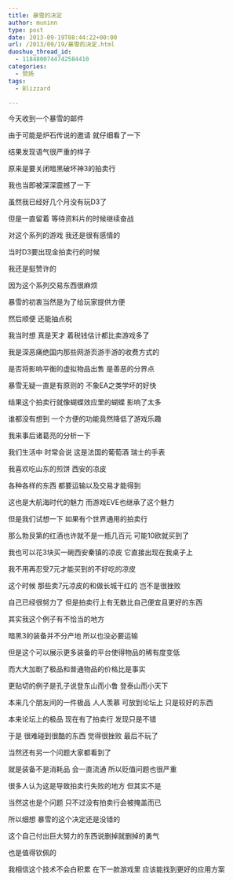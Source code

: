 ```yaml
---
title: 暴雪的决定
author: muninn
type: post
date: 2013-09-19T08:44:22+00:00
url: /2013/09/19/暴雪的决定.html
duoshuo_thread_id:
  - 1184800744742584410
categories:
  - 赞扬
tags:
  - Blizzard

---
```

今天收到一个暴雪的邮件
  
由于可能是炉石传说的邀请 就仔细看了一下
  
结果发现语气很严重的样子
  
原来是要关闭暗黑破坏神3的拍卖行

我也当即被深深震撼了一下
  
虽然我已经好几个月没有玩D3了
  
但是一直留着 等待资料片的时候继续奋战
  
对这个系列的游戏 我还是很有感情的

当时D3要出现金拍卖行的时候
  
我还是挺赞许的
  
因为这个系列交易东西很麻烦
  
暴雪的初衷当然是为了给玩家提供方便
  
然后顺便 还能抽点税
  
我当时想 真是天才 着税钱估计都比卖游戏多了

我是深恶痛绝国内那些网游页游手游的收费方式的
  
是否将影响平衡的虚拟物品出售 是善恶的分界点
  
暴雪无疑一直是有原则的 不象EA之类学坏的好快

结果这个拍卖行就像蝴蝶效应里的蝴蝶 影响了太多
  
谁都没有想到 一个方便的功能竟然降低了游戏乐趣
  
我来事后诸葛亮的分析一下

我们生活中 时常会说 这是法国的葡萄酒 瑞士的手表
  
我喜欢吃山东的煎饼 西安的凉皮
  
各种各样的东西 都要运输以及交易才能得到
  
这也是大航海时代的魅力 而游戏EVE也继承了这个魅力
  
但是我们试想一下 如果有个世界通用的拍卖行
  
那么勃艮第的红酒也许就不是一瓶几百元 可能10欧就买到了
  
我也可以花3块买一碗西安秦镇的凉皮 它直接出现在我桌子上
  
我不用再忍受7元才能买到的不好吃的凉皮

这个时候 那些卖7元凉皮的和做长城干红的 岂不是很挫败
  
自己已经很努力了 但是拍卖行上有无数比自己便宜且更好的东西

其实我这个例子有不恰当的地方
  
暗黑3的装备并不分产地 所以也没必要运输
  
但是这个可以展示更多装备的平台使得物品的稀有度变低
  
而大大加剧了极品和普通物品的价格比是事实

更贴切的例子是孔子说登东山而小鲁 登泰山而小天下
  
本来几个朋友间的一件极品 人人羡慕 可放到论坛上 只是较好的东西
  
本来论坛上的极品 现在有了拍卖行 发现只是不错

于是 很难碰到很酷的东西 觉得很挫败 最后不玩了

当然还有另一个问题大家都看到了
  
就是装备不是消耗品 会一直流通 所以贬值问题也很严重
  
很多人认为这是导致拍卖行失败的地方 但其实不是
  
当然这也是个问题 只不过没有拍卖行会被掩盖而已

所以细想 暴雪的这个决定还是没错的
  
这个自己付出巨大努力的东西说删掉就删掉的勇气
  
也是值得钦佩的
  
我相信这个技术不会白积累 在下一款游戏里 应该能找到更好的应用方案